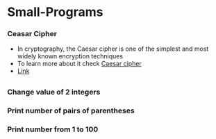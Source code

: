 # Small-Programs


### Ceasar Cipher
- In cryptography, the Caesar cipher is one of the simplest and most widely known encryption techniques
- To learn more about it check [Caesar cipher](https://en.wikipedia.org/wiki/Caesar_cipher)
- [Link](https://github.com/DenisBuserski/Small-Programs/blob/main/programs/CaesarCipher.java)

##


### Change value of 2 integers


### Print number of pairs of parentheses


### Print number from 1 to 100
